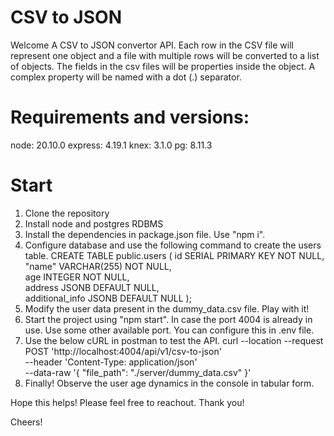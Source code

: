 # CSV to JSON

Welcome
A CSV to JSON convertor API. Each row in the CSV file will represent one object and a file
with multiple rows will be converted to a list of objects.
The fields in the csv files will be properties inside the object. A complex property will be named with a dot (.) separator.


# Requirements and versions:

node: 20.10.0
express: 4.19.1
knex: 3.1.0
pg: 8.11.3


# Start

1. Clone the repository
2. Install node and postgres RDBMS
3. Install the dependencies in package.json file. Use "npm i".
4. Configure database and use the following command to create the users table.
    CREATE TABLE public.users (
        id SERIAL PRIMARY KEY NOT NULL,  
        "name" VARCHAR(255) NOT NULL,  
        age INTEGER NOT NULL,          
        address JSONB DEFAULT NULL,   
        additional_info JSONB DEFAULT NULL
    );
5. Modify the user data present in the dummy_data.csv file. Play with it!
6. Start the project using "npm start". In case the port 4004 is already in use. Use some other available port. You can configure this in .env file.
7. Use the below cURL in postman to test the API.
    curl --location --request POST 'http://localhost:4004/api/v1/csv-to-json' \
    --header 'Content-Type: application/json' \
    --data-raw '{
        "file_path": "./server/dummy_data.csv"
    }'
8. Finally! Observe the user age dynamics in the console in tabular form.


Hope this helps! Please feel free to reachout.
Thank you!

Cheers!







